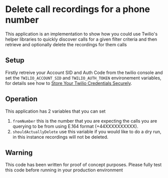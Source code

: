 # Delete call recordings for a phone number
This application is an implementation to show how you could use Twilio's helper libraries to quickly discover calls for a given filter criteria and then retrieve and optionally delete the recordings for them calls

## Setup
Firstly retreive your Account SID and Auth Code from the twilio console and set the `TWILIO_ACCOUNT_SID` and `TWILIO_AUTH_TOKEN` environement variables, for details see how to [Store Your Twilio Credentials Securely](https://www.twilio.com/docs/usage/secure-credentials).

## Operation
This application has 2 variables that you can set
1. `fromNumber` this is the number that you are expecting the calls you are querying to be from using E.164 format (+44XXXXXXXXXX).
2. `shouldActuallyDelete` use this variable if you would like to do a dry run, in this instance recordings will not be deleted.

## Warning
This code has been written for proof of concept purposes. Please fully test this code before running in your production environment